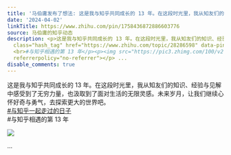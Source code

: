 ```yaml
---
title: '马伯庸发布了想法: 这是我与知乎共同成长的 13 年。在这段时光里，我从知友们的知识、经验与见解中感受到了无穷力量，也汲取到了面对生活的无限灵感。未来岁月，...'
date: '2024-04-02'
linkTitle: https://www.zhihu.com/pin/1758436872886603776
source: 马伯庸的知乎动态
description: <p>这是我与知乎共同成长的 13 年。在这段时光里，我从知友们的知识、经验与见解中感受到了无穷力量，也汲取到了面对生活的无限灵感。未来岁月，让我们继续心怀好奇与勇气，去探索更大的世界吧。<br><a
  class="hash_tag" href="https://www.zhihu.com/topic/28286598" data-pin-topic="zhihu://topic/28286598/pin20">#与知乎一起走过的日子</a>
  <br>#与知乎相遇的第 13 年</p><p><img src="https://pic3.zhimg.com/100/v2-bb3448689ac2e02faaf31f70c4541f46_720w.jpg"
  referrerpolicy="no-referrer"></p> ...
disable_comments: true
---
```

<p>这是我与知乎共同成长的 13 年。在这段时光里，我从知友们的知识、经验与见解中感受到了无穷力量，也汲取到了面对生活的无限灵感。未来岁月，让我们继续心怀好奇与勇气，去探索更大的世界吧。<br><a class="hash_tag" href="https://www.zhihu.com/topic/28286598" data-pin-topic="zhihu://topic/28286598/pin20">#与知乎一起走过的日子</a> <br>#与知乎相遇的第 13 年</p><p><img src="https://pic3.zhimg.com/100/v2-bb3448689ac2e02faaf31f70c4541f46_720w.jpg" referrerpolicy="no-referrer"></p> ...